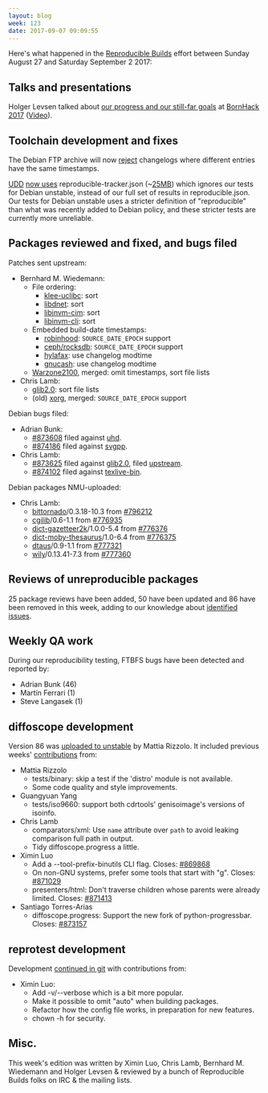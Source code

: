 ```yaml
---
layout: blog
week: 123
date: 2017-09-07 09:09:55
---
```


Here's what happened in the [Reproducible Builds](https://reproducible-builds.org) effort between Sunday August 27 and Saturday September 2 2017:


Talks and presentations
-----------------------

Holger Levsen talked about [our progress and our still-far
goals](https://bornhack.dk/bornhack-2017/program/reproducible-builds/) at
[BornHack 2017](https://bornhack.dk/) ([Video](https://www.youtube.com/watch?v=CE7091U-u2I)).


Toolchain development and fixes
-------------------------------

The Debian FTP archive will now
[reject](https://lists.debian.org/debian-devel/2017/08/msg00614.html)
changelogs where different entries have the same timestamps.

[UDD](https://wiki.debian.org/UltimateDebianDatabase/) [now
uses](https://bugs.debian.org/cgi-bin/bugreport.cgi?bug=874250)
reproducible-tracker.json
(~[25MB](https://tests.reproducible-builds.org/debian/reproducible-tracker.json))
which ignores our tests for Debian unstable, instead of our full set of results
in reproducible.json. Our tests for Debian unstable uses a stricter definition
of "reproducible" than what was recently added to Debian policy, and these
stricter tests are currently more unreliable.


Packages reviewed and fixed, and bugs filed
-------------------------------------------

Patches sent upstream:

* Bernhard M. Wiedemann:
  * File ordering:
    * [klee-uclibc](https://github.com/klee/klee-uclibc/pull/13): sort
    * [libdnet](https://github.com/dugsong/libdnet/pull/42): sort
    * [libinvm-cim](https://github.com/01org/libinvm-cim/pull/3): sort
    * [libinvm-cli](https://github.com/01org/libinvm-cli/pull/4): sort
  * Embedded build-date timestamps:
    * [robinhood](https://github.com/cea-hpc/robinhood/pull/83): `SOURCE_DATE_EPOCH` support
    * [ceph/rocksdb](https://github.com/ceph/rocksdb/pull/25): `SOURCE_DATE_EPOCH` support
    * [hylafax](http://bugs.hylafax.org/show_bug.cgi?id=973): use changelog modtime
    * [gnucash](https://github.com/Gnucash/gnucash/pull/180): use changelog modtime
  * [Warzone2100](https://github.com/Warzone2100/warzone2100/pull/98), merged: omit timestamps, sort file lists
* Chris Lamb:
  * [glib2.0](https://bugzilla.gnome.org/show_bug.cgi?id=786983): sort file lists
  * (old) [xorg](https://lists.x.org/archives/xorg-devel/2017-September/054517.html), merged: `SOURCE_DATE_EPOCH` support

Debian bugs filed:

* Adrian Bunk:
  * [#873608](https://bugs.debian.org/873608) filed against [uhd](https://tracker.debian.org/pkg/uhd).
  * [#874186](https://bugs.debian.org/874186) filed against [svgpp](https://tracker.debian.org/pkg/svgpp).
* Chris Lamb:
  * [#873625](https://bugs.debian.org/873625) filed against [glib2.0](https://tracker.debian.org/pkg/glib2.0), filed [upstream](https://bugzilla.gnome.org/show_bug.cgi?id=786983).
  * [#874102](https://bugs.debian.org/874102) filed against [texlive-bin](https://tracker.debian.org/pkg/texlive-bin).

Debian packages NMU-uploaded:

* Chris Lamb:
  * [bittornado](https://tracker.debian.org/pkg/bittornado)/0.3.18-10.3 from [#796212](https://bugs.debian.org/796212)
  * [cgilib](https://tracker.debian.org/pkg/cgilib)/0.6-1.1 from [#776935](https://bugs.debian.org/776935)
  * [dict-gazetteer2k](https://tracker.debian.org/pkg/dict-gazetteer2k)/1.0.0-5.4 from [#776376](https://bugs.debian.org/776376)
  * [dict-moby-thesaurus](https://tracker.debian.org/pkg/dict-moby-thesaurus)/1.0-6.4 from [#776375](https://bugs.debian.org/776375)
  * [dtaus](https://tracker.debian.org/pkg/dtaus)/0.9-1.1 from [#777321](https://bugs.debian.org/777321)
  * [wily](https://tracker.debian.org/pkg/wily)/0.13.41-7.3 from [#777360](https://bugs.debian.org/777360)


Reviews of unreproducible packages
----------------------------------

25 package reviews have been added, 50 have been updated and 86 have been removed in this week,
adding to our knowledge about [identified issues](https://tests.reproducible-builds.org/debian/index_issues.html).


Weekly QA work
--------------

During our reproducibility testing, FTBFS bugs have been detected and reported by:

 - Adrian Bunk (46)
 - Martín Ferrari (1)
 - Steve Langasek (1)


diffoscope development
----------------------

Version 86 was [uploaded to
unstable](http://metadata.ftp-master.debian.org/changelogs/main/d/diffoscope/diffoscope_86_changelog)
by Mattia Rizzolo. It included previous weeks'
[contributions](https://anonscm.debian.org/git/reproducible/diffoscope.git/log/?h=86)
from:

* Mattia Rizzolo
  * tests/binary: skip a test if the 'distro' module is not available.
  * Some code quality and style improvements.
* Guangyuan Yang
  * tests/iso9660: support both cdrtools' genisoimage's versions of isoinfo.
* Chris Lamb
  * comparators/xml: Use ``name`` attribute over ``path`` to avoid leaking
    comparison full path in output.
  * Tidy diffoscope.progress a little.
* Ximin Luo
  * Add a --tool-prefix-binutils CLI flag.  Closes: [#869868](https://bugs.debian.org/869868)
  * On non-GNU systems, prefer some tools that start with "g".  Closes: [#871029](https://bugs.debian.org/871029)
  * presenters/html: Don't traverse children whose parents were already limited.
    Closes: [#871413](https://bugs.debian.org/871413)
* Santiago Torres-Arias
  * diffoscope.progress: Support the new fork of python-progressbar.  Closes: [#873157](https://bugs.debian.org/873157)


reprotest development
---------------------

Development [continued in
git](https://anonscm.debian.org/git/reproducible/reprotest.git/log/) with
contributions from:

- Ximin Luo:
  - Add -v/--verbose which is a bit more popular.
  - Make it possible to omit "auto" when building packages.
  - Refactor how the config file works, in preparation for new features.
  - chown -h for security.


Misc.
-----

This week's edition was written by Ximin Luo, Chris Lamb, Bernhard M. Wiedemann
and Holger Levsen & reviewed by a bunch of Reproducible Builds folks on IRC &
the mailing lists.
